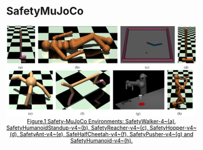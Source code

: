 # SafetyMuJoCo

 <div align=center>
 <img src="https://github.com/SafeRL-Lab/Safety-MuJoCo/blob/main/safety_mujoco/figures/safety-mujoco.png" width="850"/> 
 </div>
<div align=center>
<center style="color:#000000;text-decoration:underline">Figure.1 Safety-MuJoCo Environments: SafetyWalker-4~(a), SafetyHumanoidStandup-v4~(b), SafetyReacher-v4~(c), SafetyHopper-v4~(d), SafetyAnt-v4~(e), SafeHalfCheetah-v4~(f), SafetyPusher-v4~(g) and SafetyHumanoid-v4~(h). </center>
 </div>
